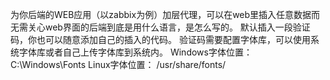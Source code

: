 为你后端的WEB应用（以zabbix为例）加层代理，可以在web里插入任意数据而无需关心web界面的后端到底是用什么语言，是怎么写的。
默认插入一段验证码，你也可以随意添加自己的插入的代码。
验证码需要配置字体库，可以使用系统字体库或者自己上传字体库到系统内。
Windows字体位置：C:\Windows\Fonts
Linux字体位置： /usr/share/fonts/

